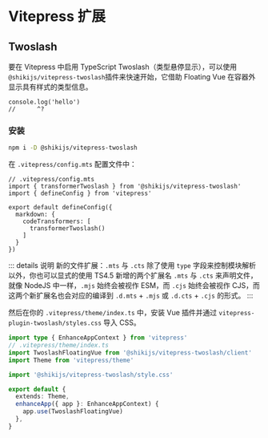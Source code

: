 # Vitepress 扩展

## Twoslash

要在 Vitepress 中启用 TypeScript Twoslash（类型悬停显示），可以使用`@shikijs/vitepress-twoslash`插件来快速开始，它借助 Floating Vue 在容器外显示具有样式的类型信息。

```ts{1} twoslash
console.log('hello')
//      ^?
```

### 安装

```bash
npm i -D @shikijs/vitepress-twoslash
```

在 `.vitepress/config.mts` 配置文件中：

```ts{12} twoslash
// .vitepress/config.mts
import { transformerTwoslash } from '@shikijs/vitepress-twoslash'
import { defineConfig } from 'vitepress'

export default defineConfig({
  markdown: {
    codeTransformers: [
      transformerTwoslash() 
    ]
  }
})
```

::: details 说明
新的文件扩展：`.mts` 与 `.cts`
除了使用 `type` 字段来控制模块解析以外，你也可以显式的使用 TS4.5 新增的两个扩展名 `.mts` 与 `.cts` 来声明文件，就像 NodeJS 中一样，`.mjs` 始终会被视作 ESM，而 `.cjs` 始终会被视作 CJS，而这两个新扩展名也会对应的编译到 `.d.mts` + `.mjs` 或 `.d.cts` + `.cjs` 的形式。
:::

然后在你的 `.vitepress/theme/index.ts` 中，安装 Vue 插件并通过 `vitepress-plugin-twoslash/styles.css` 导入 CSS。

```ts twoslash
import type { EnhanceAppContext } from 'vitepress'
// .vitepress/theme/index.ts
import TwoslashFloatingVue from '@shikijs/vitepress-twoslash/client'
import Theme from 'vitepress/theme'

import '@shikijs/vitepress-twoslash/style.css'

export default {
  extends: Theme,
  enhanceApp({ app }: EnhanceAppContext) {
    app.use(TwoslashFloatingVue) 
  },
}
```
